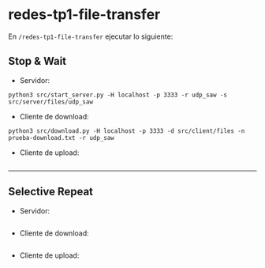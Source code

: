 # redes-tp1-file-transfer
En `/redes-tp1-file-transfer` ejecutar lo siguiente:

## Stop & Wait
- Servidor:
```
python3 src/start_server.py -H localhost -p 3333 -r udp_saw -s src/server/files/udp_saw
```

- Cliente de download:
```
python3 src/download.py -H localhost -p 3333 -d src/client/files -n prueba-download.txt -r udp_saw
```

- Cliente de upload:
```
```

---

## Selective Repeat
- Servidor:
```
```

- Cliente de download:
```
```

- Cliente de upload:
```
```
